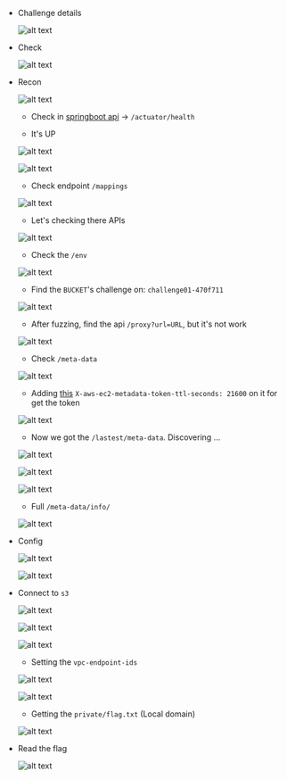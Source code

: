 
- Challenge details

    ![alt text](/Cloud%20CTF/images/image-1.png)


- Check

    ![alt text](/Cloud%20CTF/images/image.png)

- Recon

    ![alt text](/Cloud%20CTF/images/image-2.png)


    - Check in [springboot api](https://docs.spring.io/spring-boot/reference/actuator/endpoints.html) → `/actuator/health`

    - It's UP

    ![alt text](/Cloud%20CTF/images/image-3.png)

    ![alt text](/Cloud%20CTF/images/image-4.png)

    - Check endpoint `/mappings`

    ![alt text](/Cloud%20CTF/images/image-5.png)

    - Let's checking there APIs

    ![alt text](/Cloud%20CTF/images/image-6.png)

    - Check the `/env`

    ![alt text](/Cloud%20CTF/images/image-7.png)

    - Find the `BUCKET`'s challenge on: `challenge01-470f711`

    ![alt text](/Cloud%20CTF/images/image-8.png)

    - After fuzzing, find the api `/proxy?url=URL`, but it's not work

    ![alt text](/Cloud%20CTF/images/image-9.png)

    - Check `/meta-data`

    ![alt text](/Cloud%20CTF/images/image-10.png)

    - Adding [this](https://docs.aws.amazon.com/AWSEC2/latest/UserGuide/configuring-instance-metadata-service.html) `X-aws-ec2-metadata-token-ttl-seconds: 21600` on it for get the token

    ![alt text](/Cloud%20CTF/images/image-12.png)

    - Now we got the `/lastest/meta-data`. Discovering ...

    ![alt text](/Cloud%20CTF/images/image-11.png)

    ![alt text](/Cloud%20CTF/images/image-14.png)

    ![alt text](/Cloud%20CTF/images/image-13.png)

    - Full `/meta-data/info/`

    ![alt text](/Cloud%20CTF/images/image-15.png)

- Config

    ![alt text](/Cloud%20CTF/images/image-16.png)

    ![alt text](/Cloud%20CTF/images/image-17.png)

- Connect to `s3`

    ![alt text](/Cloud%20CTF/images/image-18.png)

    ![alt text](/Cloud%20CTF/images/image-19.png)

    ![alt text](/Cloud%20CTF/images/image-20.png)

    - Setting the `vpc-endpoint-ids`

    ![alt text](/Cloud%20CTF/images/image-21.png)

    ![alt text](/Cloud%20CTF/images/image-22.png)

    - Getting the `private/flag.txt` (Local domain)

    ![alt text](/Cloud%20CTF/images/image-23.png)

- Read the flag

    ![alt text](/Cloud%20CTF/images/image-24.png)

